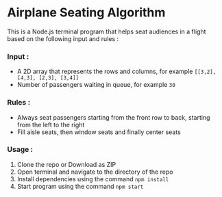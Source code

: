 # Airplane Seating Algorithm

This is a Node.js terminal program that helps seat audiences in a flight based on the following input and rules :

### Input :

- A 2D array that represents the rows and columns, for example `[[3,2], [4,3], [2,3], [3,4]]`
- Number of passengers waiting in queue, for example `30`

### Rules :

- Always seat passengers starting from the front row to back, starting from the left to the right
- Fill aisle seats, then window seats and finally center seats

### Usage :

1. Clone the repo or Download as ZIP
2. Open terminal and navigate to the directory of the repo
3. Install dependencies using the command `npm install`
4. Start program using the command `npm start`
